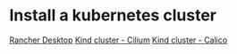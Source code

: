 # Install a kubernetes cluster
[Rancher Desktop](https://rancherdesktop.io/)
[Kind cluster - Cilium](kind_cilium.md)
[Kind cluster - Calico](kind_calico.md)
